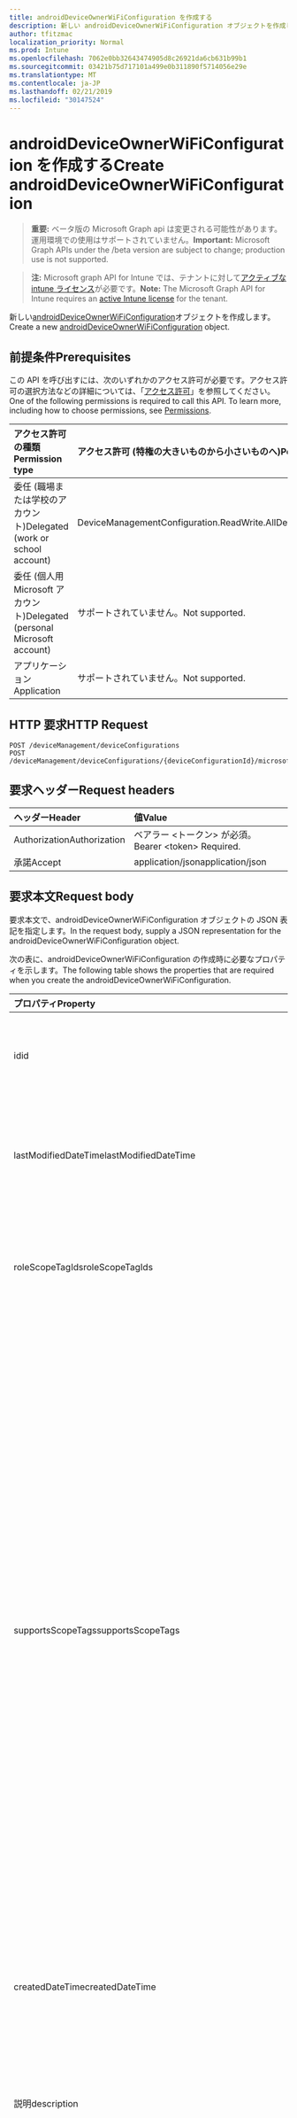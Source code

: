 ```yaml
---
title: androidDeviceOwnerWiFiConfiguration を作成する
description: 新しい androidDeviceOwnerWiFiConfiguration オブジェクトを作成します。
author: tfitzmac
localization_priority: Normal
ms.prod: Intune
ms.openlocfilehash: 7062e0bb32643474905d8c26921da6cb631b99b1
ms.sourcegitcommit: 03421b75d717101a499e0b311890f5714056e29e
ms.translationtype: MT
ms.contentlocale: ja-JP
ms.lasthandoff: 02/21/2019
ms.locfileid: "30147524"
---
```

# <a name="create-androiddeviceownerwificonfiguration"></a><span data-ttu-id="96402-103">androidDeviceOwnerWiFiConfiguration を作成する</span><span class="sxs-lookup"><span data-stu-id="96402-103">Create androidDeviceOwnerWiFiConfiguration</span></span>

> <span data-ttu-id="96402-104">**重要:** ベータ版の Microsoft Graph api は変更される可能性があります。運用環境での使用はサポートされていません。</span><span class="sxs-lookup"><span data-stu-id="96402-104">**Important:** Microsoft Graph APIs under the /beta version are subject to change; production use is not supported.</span></span>

> <span data-ttu-id="96402-105">**注:** Microsoft graph API for Intune では、テナントに対して[アクティブな intune ライセンス](https://go.microsoft.com/fwlink/?linkid=839381)が必要です。</span><span class="sxs-lookup"><span data-stu-id="96402-105">**Note:** The Microsoft Graph API for Intune requires an [active Intune license](https://go.microsoft.com/fwlink/?linkid=839381) for the tenant.</span></span>

<span data-ttu-id="96402-106">新しい[androidDeviceOwnerWiFiConfiguration](../resources/intune-deviceconfig-androiddeviceownerwificonfiguration.md)オブジェクトを作成します。</span><span class="sxs-lookup"><span data-stu-id="96402-106">Create a new [androidDeviceOwnerWiFiConfiguration](../resources/intune-deviceconfig-androiddeviceownerwificonfiguration.md) object.</span></span>

## <a name="prerequisites"></a><span data-ttu-id="96402-107">前提条件</span><span class="sxs-lookup"><span data-stu-id="96402-107">Prerequisites</span></span>
<span data-ttu-id="96402-p101">この API を呼び出すには、次のいずれかのアクセス許可が必要です。アクセス許可の選択方法などの詳細については、「[アクセス許可](/concepts/permissions-reference.md)」を参照してください。</span><span class="sxs-lookup"><span data-stu-id="96402-p101">One of the following permissions is required to call this API. To learn more, including how to choose permissions, see [Permissions](/concepts/permissions-reference.md).</span></span>

|<span data-ttu-id="96402-110">アクセス許可の種類</span><span class="sxs-lookup"><span data-stu-id="96402-110">Permission type</span></span>|<span data-ttu-id="96402-111">アクセス許可 (特権の大きいものから小さいものへ)</span><span class="sxs-lookup"><span data-stu-id="96402-111">Permissions (from most to least privileged)</span></span>|
|:---|:---|
|<span data-ttu-id="96402-112">委任 (職場または学校のアカウント)</span><span class="sxs-lookup"><span data-stu-id="96402-112">Delegated (work or school account)</span></span>|<span data-ttu-id="96402-113">DeviceManagementConfiguration.ReadWrite.All</span><span class="sxs-lookup"><span data-stu-id="96402-113">DeviceManagementConfiguration.ReadWrite.All</span></span>|
|<span data-ttu-id="96402-114">委任 (個人用 Microsoft アカウント)</span><span class="sxs-lookup"><span data-stu-id="96402-114">Delegated (personal Microsoft account)</span></span>|<span data-ttu-id="96402-115">サポートされていません。</span><span class="sxs-lookup"><span data-stu-id="96402-115">Not supported.</span></span>|
|<span data-ttu-id="96402-116">アプリケーション</span><span class="sxs-lookup"><span data-stu-id="96402-116">Application</span></span>|<span data-ttu-id="96402-117">サポートされていません。</span><span class="sxs-lookup"><span data-stu-id="96402-117">Not supported.</span></span>|

## <a name="http-request"></a><span data-ttu-id="96402-118">HTTP 要求</span><span class="sxs-lookup"><span data-stu-id="96402-118">HTTP Request</span></span>
<!-- {
  "blockType": "ignored"
}
-->
``` http
POST /deviceManagement/deviceConfigurations
POST /deviceManagement/deviceConfigurations/{deviceConfigurationId}/microsoft.graph.windowsDomainJoinConfiguration/networkAccessConfigurations
```

## <a name="request-headers"></a><span data-ttu-id="96402-119">要求ヘッダー</span><span class="sxs-lookup"><span data-stu-id="96402-119">Request headers</span></span>
|<span data-ttu-id="96402-120">ヘッダー</span><span class="sxs-lookup"><span data-stu-id="96402-120">Header</span></span>|<span data-ttu-id="96402-121">値</span><span class="sxs-lookup"><span data-stu-id="96402-121">Value</span></span>|
|:---|:---|
|<span data-ttu-id="96402-122">Authorization</span><span class="sxs-lookup"><span data-stu-id="96402-122">Authorization</span></span>|<span data-ttu-id="96402-123">ベアラー &lt;トークン&gt; が必須。</span><span class="sxs-lookup"><span data-stu-id="96402-123">Bearer &lt;token&gt; Required.</span></span>|
|<span data-ttu-id="96402-124">承諾</span><span class="sxs-lookup"><span data-stu-id="96402-124">Accept</span></span>|<span data-ttu-id="96402-125">application/json</span><span class="sxs-lookup"><span data-stu-id="96402-125">application/json</span></span>|

## <a name="request-body"></a><span data-ttu-id="96402-126">要求本文</span><span class="sxs-lookup"><span data-stu-id="96402-126">Request body</span></span>
<span data-ttu-id="96402-127">要求本文で、androidDeviceOwnerWiFiConfiguration オブジェクトの JSON 表記を指定します。</span><span class="sxs-lookup"><span data-stu-id="96402-127">In the request body, supply a JSON representation for the androidDeviceOwnerWiFiConfiguration object.</span></span>

<span data-ttu-id="96402-128">次の表に、androidDeviceOwnerWiFiConfiguration の作成時に必要なプロパティを示します。</span><span class="sxs-lookup"><span data-stu-id="96402-128">The following table shows the properties that are required when you create the androidDeviceOwnerWiFiConfiguration.</span></span>

|<span data-ttu-id="96402-129">プロパティ</span><span class="sxs-lookup"><span data-stu-id="96402-129">Property</span></span>|<span data-ttu-id="96402-130">型</span><span class="sxs-lookup"><span data-stu-id="96402-130">Type</span></span>|<span data-ttu-id="96402-131">説明</span><span class="sxs-lookup"><span data-stu-id="96402-131">Description</span></span>|
|:---|:---|:---|
|<span data-ttu-id="96402-132">id</span><span class="sxs-lookup"><span data-stu-id="96402-132">id</span></span>|<span data-ttu-id="96402-133">文字列</span><span class="sxs-lookup"><span data-stu-id="96402-133">String</span></span>|<span data-ttu-id="96402-134">エンティティのキー。</span><span class="sxs-lookup"><span data-stu-id="96402-134">Key of the entity.</span></span> <span data-ttu-id="96402-135">[deviceConfiguration](../resources/intune-deviceconfig-deviceconfiguration.md) から継承します</span><span class="sxs-lookup"><span data-stu-id="96402-135">Inherited from [deviceConfiguration](../resources/intune-deviceconfig-deviceconfiguration.md)</span></span>|
|<span data-ttu-id="96402-136">lastModifiedDateTime</span><span class="sxs-lookup"><span data-stu-id="96402-136">lastModifiedDateTime</span></span>|<span data-ttu-id="96402-137">DateTimeOffset</span><span class="sxs-lookup"><span data-stu-id="96402-137">DateTimeOffset</span></span>|<span data-ttu-id="96402-138">オブジェクトが最後に変更された DateTime。</span><span class="sxs-lookup"><span data-stu-id="96402-138">DateTime the object was last modified.</span></span> <span data-ttu-id="96402-139">[deviceConfiguration](../resources/intune-deviceconfig-deviceconfiguration.md) から継承します</span><span class="sxs-lookup"><span data-stu-id="96402-139">Inherited from [deviceConfiguration](../resources/intune-deviceconfig-deviceconfiguration.md)</span></span>|
|<span data-ttu-id="96402-140">roleScopeTagIds</span><span class="sxs-lookup"><span data-stu-id="96402-140">roleScopeTagIds</span></span>|<span data-ttu-id="96402-141">String collection</span><span class="sxs-lookup"><span data-stu-id="96402-141">String collection</span></span>|<span data-ttu-id="96402-142">このエンティティインスタンスの範囲タグのリスト。</span><span class="sxs-lookup"><span data-stu-id="96402-142">List of Scope Tags for this Entity instance.</span></span> <span data-ttu-id="96402-143">[deviceConfiguration](../resources/intune-deviceconfig-deviceconfiguration.md) から継承します</span><span class="sxs-lookup"><span data-stu-id="96402-143">Inherited from [deviceConfiguration](../resources/intune-deviceconfig-deviceconfiguration.md)</span></span>|
|<span data-ttu-id="96402-144">supportsScopeTags</span><span class="sxs-lookup"><span data-stu-id="96402-144">supportsScopeTags</span></span>|<span data-ttu-id="96402-145">ブール値</span><span class="sxs-lookup"><span data-stu-id="96402-145">Boolean</span></span>|<span data-ttu-id="96402-146">基になるデバイス構成がスコープタグの割り当てをサポートしているかどうかを示します。</span><span class="sxs-lookup"><span data-stu-id="96402-146">Indicates whether or not the underlying Device Configuration supports the assignment of scope tags.</span></span> <span data-ttu-id="96402-147">この値が false である場合、ScopeTags プロパティへの割り当ては許可されません。エンティティは、スコープを持つユーザーには表示されません。</span><span class="sxs-lookup"><span data-stu-id="96402-147">Assigning to the ScopeTags property is not allowed when this value is false and entities will not be visible to scoped users.</span></span> <span data-ttu-id="96402-148">これは Silverlight で作成された従来のポリシーに対して実行され、Azure ポータルでポリシーを削除して再作成することによって解決できます。</span><span class="sxs-lookup"><span data-stu-id="96402-148">This occurs for Legacy policies created in Silverlight and can be resolved by deleting and recreating the policy in the Azure Portal.</span></span> <span data-ttu-id="96402-149">このプロパティは読み取りのみ可能です。</span><span class="sxs-lookup"><span data-stu-id="96402-149">This property is read-only.</span></span> <span data-ttu-id="96402-150">[deviceConfiguration](../resources/intune-deviceconfig-deviceconfiguration.md) から継承します</span><span class="sxs-lookup"><span data-stu-id="96402-150">Inherited from [deviceConfiguration](../resources/intune-deviceconfig-deviceconfiguration.md)</span></span>|
|<span data-ttu-id="96402-151">createdDateTime</span><span class="sxs-lookup"><span data-stu-id="96402-151">createdDateTime</span></span>|<span data-ttu-id="96402-152">DateTimeOffset</span><span class="sxs-lookup"><span data-stu-id="96402-152">DateTimeOffset</span></span>|<span data-ttu-id="96402-153">オブジェクトが作成された DateTime。</span><span class="sxs-lookup"><span data-stu-id="96402-153">DateTime the object was created.</span></span> <span data-ttu-id="96402-154">[deviceConfiguration](../resources/intune-deviceconfig-deviceconfiguration.md) から継承します</span><span class="sxs-lookup"><span data-stu-id="96402-154">Inherited from [deviceConfiguration](../resources/intune-deviceconfig-deviceconfiguration.md)</span></span>|
|<span data-ttu-id="96402-155">説明</span><span class="sxs-lookup"><span data-stu-id="96402-155">description</span></span>|<span data-ttu-id="96402-156">String</span><span class="sxs-lookup"><span data-stu-id="96402-156">String</span></span>|<span data-ttu-id="96402-157">デバイス構成について管理者が提供した説明。</span><span class="sxs-lookup"><span data-stu-id="96402-157">Admin provided description of the Device Configuration.</span></span> <span data-ttu-id="96402-158">[deviceConfiguration](../resources/intune-deviceconfig-deviceconfiguration.md) から継承します</span><span class="sxs-lookup"><span data-stu-id="96402-158">Inherited from [deviceConfiguration](../resources/intune-deviceconfig-deviceconfiguration.md)</span></span>|
|<span data-ttu-id="96402-159">displayName</span><span class="sxs-lookup"><span data-stu-id="96402-159">displayName</span></span>|<span data-ttu-id="96402-160">String</span><span class="sxs-lookup"><span data-stu-id="96402-160">String</span></span>|<span data-ttu-id="96402-161">デバイス構成について管理者が指定した名前。</span><span class="sxs-lookup"><span data-stu-id="96402-161">Admin provided name of the device configuration.</span></span> <span data-ttu-id="96402-162">[deviceConfiguration](../resources/intune-deviceconfig-deviceconfiguration.md) から継承します</span><span class="sxs-lookup"><span data-stu-id="96402-162">Inherited from [deviceConfiguration](../resources/intune-deviceconfig-deviceconfiguration.md)</span></span>|
|<span data-ttu-id="96402-163">version</span><span class="sxs-lookup"><span data-stu-id="96402-163">version</span></span>|<span data-ttu-id="96402-164">Int32</span><span class="sxs-lookup"><span data-stu-id="96402-164">Int32</span></span>|<span data-ttu-id="96402-165">デバイス構成のバージョン。</span><span class="sxs-lookup"><span data-stu-id="96402-165">Version of the device configuration.</span></span> <span data-ttu-id="96402-166">[deviceConfiguration](../resources/intune-deviceconfig-deviceconfiguration.md) から継承します</span><span class="sxs-lookup"><span data-stu-id="96402-166">Inherited from [deviceConfiguration](../resources/intune-deviceconfig-deviceconfiguration.md)</span></span>|
|<span data-ttu-id="96402-167">networkname</span><span class="sxs-lookup"><span data-stu-id="96402-167">networkName</span></span>|<span data-ttu-id="96402-168">String</span><span class="sxs-lookup"><span data-stu-id="96402-168">String</span></span>|<span data-ttu-id="96402-169">ネットワーク名</span><span class="sxs-lookup"><span data-stu-id="96402-169">Network Name</span></span>|
|<span data-ttu-id="96402-170">ssid</span><span class="sxs-lookup"><span data-stu-id="96402-170">ssid</span></span>|<span data-ttu-id="96402-171">String</span><span class="sxs-lookup"><span data-stu-id="96402-171">String</span></span>|<span data-ttu-id="96402-172">これは、すべてのデバイスにブロードキャストされている wi-fi ネットワークの名前です。</span><span class="sxs-lookup"><span data-stu-id="96402-172">This is the name of the Wi-Fi network that is broadcast to all devices.</span></span>|
|<span data-ttu-id="96402-173">connectautomatically に</span><span class="sxs-lookup"><span data-stu-id="96402-173">connectAutomatically</span></span>|<span data-ttu-id="96402-174">ブール値</span><span class="sxs-lookup"><span data-stu-id="96402-174">Boolean</span></span>|<span data-ttu-id="96402-175">このネットワークが範囲内にあるときに自動的に接続します。</span><span class="sxs-lookup"><span data-stu-id="96402-175">Connect automatically when this network is in range.</span></span> <span data-ttu-id="96402-176">この値を true に設定すると、ユーザープロンプトがスキップされ、デバイスが wi-fi ネットワークに自動的に接続されます。</span><span class="sxs-lookup"><span data-stu-id="96402-176">Setting this to true will skip the user prompt and automatically connect the device to Wi-Fi network.</span></span>|
|<span data-ttu-id="96402-177">connectWhenNetworkNameIsHidden</span><span class="sxs-lookup"><span data-stu-id="96402-177">connectWhenNetworkNameIsHidden</span></span>|<span data-ttu-id="96402-178">ブール値</span><span class="sxs-lookup"><span data-stu-id="96402-178">Boolean</span></span>|<span data-ttu-id="96402-179">このプロファイルが true に設定されている場合、デバイスは、その SSID をすべてのデバイスにブロードキャストしないネットワークに強制的に接続します。</span><span class="sxs-lookup"><span data-stu-id="96402-179">When set to true, this profile forces the device to connect to a network that doesn't broadcast its SSID to all devices.</span></span>|
|<span data-ttu-id="96402-180">wiFiSecurityType</span><span class="sxs-lookup"><span data-stu-id="96402-180">wiFiSecurityType</span></span>|[<span data-ttu-id="96402-181">androidDeviceOwnerWiFiSecurityType</span><span class="sxs-lookup"><span data-stu-id="96402-181">androidDeviceOwnerWiFiSecurityType</span></span>](../resources/intune-deviceconfig-androiddeviceownerwifisecuritytype.md)|<span data-ttu-id="96402-182">wi-fi エンドポイントで EAP ベースのセキュリティの種類を使用するかどうかを示します。</span><span class="sxs-lookup"><span data-stu-id="96402-182">Indicates whether Wi-Fi endpoint uses an EAP based security type.</span></span> <span data-ttu-id="96402-183">可能な値は `open`、`wep`、`wpaPersonal` です。</span><span class="sxs-lookup"><span data-stu-id="96402-183">Possible values are: `open`, `wep`, `wpaPersonal`.</span></span>|
|<span data-ttu-id="96402-184">preSharedKey</span><span class="sxs-lookup"><span data-stu-id="96402-184">preSharedKey</span></span>|<span data-ttu-id="96402-185">String</span><span class="sxs-lookup"><span data-stu-id="96402-185">String</span></span>|<span data-ttu-id="96402-186">これは、WPA 個人用 wi-fi ネットワークの事前共有キーです。</span><span class="sxs-lookup"><span data-stu-id="96402-186">This is the pre-shared key for WPA Personal Wi-Fi network.</span></span>|
|<span data-ttu-id="96402-187">preSharedKeyIsSet</span><span class="sxs-lookup"><span data-stu-id="96402-187">preSharedKeyIsSet</span></span>|<span data-ttu-id="96402-188">ブール値</span><span class="sxs-lookup"><span data-stu-id="96402-188">Boolean</span></span>|<span data-ttu-id="96402-189">これは、WPA 個人用 wi-fi ネットワークの事前共有キーです。</span><span class="sxs-lookup"><span data-stu-id="96402-189">This is the pre-shared key for WPA Personal Wi-Fi network.</span></span>|



## <a name="response"></a><span data-ttu-id="96402-190">応答</span><span class="sxs-lookup"><span data-stu-id="96402-190">Response</span></span>
<span data-ttu-id="96402-191">成功した場合、このメソッド`201 Created`は応答コードと、応答本文で[androidDeviceOwnerWiFiConfiguration](../resources/intune-deviceconfig-androiddeviceownerwificonfiguration.md)オブジェクトを返します。</span><span class="sxs-lookup"><span data-stu-id="96402-191">If successful, this method returns a `201 Created` response code and a [androidDeviceOwnerWiFiConfiguration](../resources/intune-deviceconfig-androiddeviceownerwificonfiguration.md) object in the response body.</span></span>

## <a name="example"></a><span data-ttu-id="96402-192">例</span><span class="sxs-lookup"><span data-stu-id="96402-192">Example</span></span>

### <a name="request"></a><span data-ttu-id="96402-193">要求</span><span class="sxs-lookup"><span data-stu-id="96402-193">Request</span></span>
<span data-ttu-id="96402-194">以下は、要求の例です。</span><span class="sxs-lookup"><span data-stu-id="96402-194">Here is an example of the request.</span></span>
``` http
POST https://graph.microsoft.com/beta/deviceManagement/deviceConfigurations
Content-type: application/json
Content-length: 509

{
  "@odata.type": "#microsoft.graph.androidDeviceOwnerWiFiConfiguration",
  "roleScopeTagIds": [
    "Role Scope Tag Ids value"
  ],
  "supportsScopeTags": true,
  "description": "Description value",
  "displayName": "Display Name value",
  "version": 7,
  "networkName": "Network Name value",
  "ssid": "Ssid value",
  "connectAutomatically": true,
  "connectWhenNetworkNameIsHidden": true,
  "wiFiSecurityType": "wep",
  "preSharedKey": "Pre Shared Key value",
  "preSharedKeyIsSet": true
}
```

### <a name="response"></a><span data-ttu-id="96402-195">応答</span><span class="sxs-lookup"><span data-stu-id="96402-195">Response</span></span>
<span data-ttu-id="96402-p112">以下は、応答の例です。注:簡潔にするために、ここに示す応答オブジェクトは切り詰められている場合があります。すべてのプロパティは実際の呼び出しから返されます。</span><span class="sxs-lookup"><span data-stu-id="96402-p112">Here is an example of the response. Note: The response object shown here may be truncated for brevity. All of the properties will be returned from an actual call.</span></span>
``` http
HTTP/1.1 201 Created
Content-Type: application/json
Content-Length: 681

{
  "@odata.type": "#microsoft.graph.androidDeviceOwnerWiFiConfiguration",
  "id": "8d25beba-beba-8d25-babe-258dbabe258d",
  "lastModifiedDateTime": "2017-01-01T00:00:35.1329464-08:00",
  "roleScopeTagIds": [
    "Role Scope Tag Ids value"
  ],
  "supportsScopeTags": true,
  "createdDateTime": "2017-01-01T00:02:43.5775965-08:00",
  "description": "Description value",
  "displayName": "Display Name value",
  "version": 7,
  "networkName": "Network Name value",
  "ssid": "Ssid value",
  "connectAutomatically": true,
  "connectWhenNetworkNameIsHidden": true,
  "wiFiSecurityType": "wep",
  "preSharedKey": "Pre Shared Key value",
  "preSharedKeyIsSet": true
}
```




